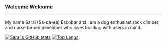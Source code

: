 ### Welcome Welcome 

----------------------------------------------------------------------------------------------------------------------------------

My name Sarai (Sa-da-ee) Escobar and I am a dog enthusiast,rock climber, and nurse turned developer who loves building with users in mind. 

[![Sarai's GitHub stats](https://github-readme-stats.vercel.app/api?username=saraiee17&theme=gradient)](https://github.com/saraiee17/github-readme-stats)
[![Top Langs](https://github-readme-stats.vercel.app/api/top-langs/?username=saraiee17&layout=compact)](https://github.com/saraiee17/github-readme-stats)
